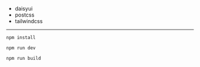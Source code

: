 - daisyui
- postcss
- tailwindcss

---

```
npm install
```

```
npm run dev
```

```
npm run build
```
